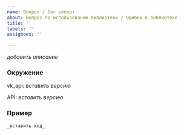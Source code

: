 ```yaml
---
name: Вопрос / Баг репорт
about: Вопрос по использованию библиотеки / Ошибки в библиотеке
title: ''
labels: ''
assignees: ''

---
```


<!-- Символом _ выделены места, куда вводить текст -->

_добавить описание_

### Окружение

vk_api: _вставить версию_
<!--
Версию можно получить через:
python3 -c "import vk_api;print(vk_api.__version__)"

Если версия не последняя, попробуйте сначала обновить библиотеку.
Номер последней версии можно найти здесь:
https://github.com/python273/vk_api/releases
-->

API: _вставить версию_
<!--
Версия используемого API и версия API для ботов (указывается в настройках сообщества)
-->

### Пример
<!-- Добавьте небольшой пример кода, с которым можно повторить проблему -->
```python
_вставить код_
```
